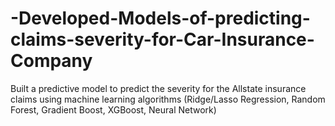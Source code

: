 # -Developed-Models-of-predicting-claims-severity-for-Car-Insurance-Company
Built a predictive model to predict the severity for the Allstate insurance claims using machine learning algorithms (Ridge/Lasso Regression, Random Forest, Gradient Boost, XGBoost, Neural Network)
